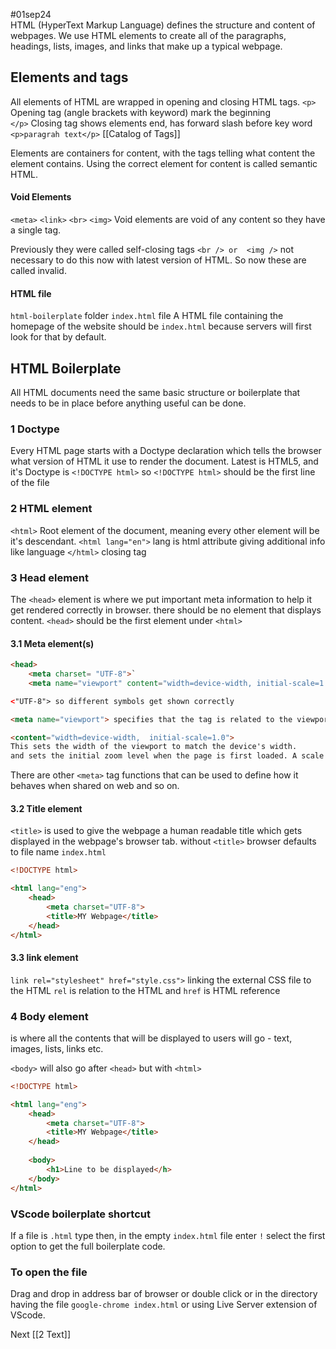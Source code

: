 #01sep24  
HTML (HyperText Markup Language) defines the structure and content of webpages. 
We use HTML elements to create all of the paragraphs, headings, lists, images, and links that make up a typical webpage.

## Elements and tags
All elements of HTML are wrapped in opening and closing HTML tags.
`<p>`   Opening tag (angle brackets with keyword) mark the beginning  
`</p>` Closing tag shows elements end, has forward slash before key word
`<p>paragrah text</p>`
[[Catalog of Tags]]

Elements are containers for content, with the tags telling what content the element contains.
Using the correct element for content is called semantic HTML.
#### Void Elements
`<meta>`   `<link>`   `<br>`  `<img>` 
Void elements are void of any content so they have a single tag.

Previously they were called self-closing tags `<br /> or  <img />`   not necessary to do this now with latest version of HTML. So now these are called invalid.
#### HTML file
`html-boilerplate` folder
`index.html` file
A HTML file containing the homepage of the website should be `index.html` because servers will first look for that by default.




## HTML Boilerplate
All HTML documents need the same basic structure or boilerplate that needs to be in place before anything useful can be done.

### 1 Doctype
Every HTML page starts with a Doctype declaration which tells the browser what version of HTML it use to render the document.
Latest is HTML5,  and it's Doctype is `<!DOCTYPE html>`
so `<!DOCTYPE html>` should be the first line of the file

### 2 HTML element
`<html>` Root element of the document, meaning every other element will be it's descendant.
`<html lang="en">`  lang is html attribute giving additional info like language
`</html>`  closing tag

### 3 Head element
The `<head>` element is where we put important meta information to help it get rendered correctly in browser.   there should be no element that displays content.
`<head>` should be the first element under `<html>`

#### 3.1 Meta element(s)
```html
<head>
	<meta charset= "UTF-8">`  
	<meta name="viewport" content="width=device-width, initial-scale=1.0"> tag is used in HTML to control the layout on mobile browsers. 

<"UTF-8"> so different symbols get shown correctly

<meta name="viewport"> specifies that the tag is related to the viewport settings.

<content="width=device-width,  initial-scale=1.0"> 
This sets the width of the viewport to match the device's width.
and sets the initial zoom level when the page is first loaded. A scale of 1.0 means that the page will be displayed at its natural size without any zooming in or out.
```
There are other `<meta>` tag functions that can be used to define how it behaves when shared on web and so on.

#### 3.2 Title element
`<title>` is used to give the webpage a human readable title which gets displayed in the webpage's browser tab.
without `<title>` browser defaults to file name `index.html`
```HTML
<!DOCTYPE html>

<html lang="eng">
	<head> 
		<meta charset="UTF-8">
		<title>MY Webpage</title>
	</head>
</html>
```

#### 3.3 link element
`link rel="stylesheet" href="style.css">`
linking the external CSS file to the HTML 
`rel` is relation to the HTML and `href` is HTML reference


### 4 Body element
is where all the contents that will be displayed to users will go - text, images, lists, links etc.

`<body>` will also go after `<head>` but with `<html>`

```HTML
<!DOCTYPE html>

<html lang="eng">
	<head> 
		<meta charset="UTF-8">
		<title>MY Webpage</title>
	</head>
	
	<body>
		<h1>Line to be displayed</h>
	</body>
</html>
```




### VScode boilerplate shortcut
If a file is `.html` type then, in the empty `index.html` file enter `!` select the first option
to get the full boilerplate code.

### To open the file
Drag and drop in address bar of browser or double click
or
in the directory having the file `google-chrome index.html`
or 
using Live Server extension of VScode.



Next   [[2 Text]]